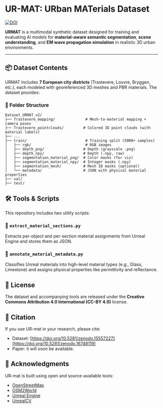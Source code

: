 # UR-MAT: URban MATerials Dataset

[![DOI](https://zenodo.org/badge/DOI/10.5281/zenodo.16748119.svg)]([https://doi.org/10.5281/zenodo.16748119](https://doi.org/10.5281/zenodo.16748119))

**URMAT** is a multimodal synthetic dataset designed for training and evaluating AI models for **material-aware semantic segmentation**, **scene understanding**, and **EM wave propagation simulation** in realistic 3D urban environments.

---

## 📦 Dataset Contents

URMAT includes **7 European city districts** (Trastevere, Louvre, Bryggen, etc.), each modeled with georeferenced 3D meshes and PBR materials. The dataset provides:

### 📁 Folder Structure

```
Dataset_URMAT_v2/
├── Trastevere_mapping/              # Mesh-to-material mapping + camera poses
├── Trastevere_pointclouds/         # Colored 3D point clouds (with material labels)
├── ...                             
├── train/                           # Training split (5000+ samples)
│   ├── rgb/                         # RGB images
│   ├── depth_png/                  # Depth (grayscale .png)
│   ├── depth_npy/                  # Depth (.npy, raw)
│   ├── segmentation_material_png/  # Color masks (for viz)
│   ├── segmentation_material_npy/  # Integer masks (.npy)
│   ├── segmentation_mesh/          # Mesh ID masks (optional)
│   └── metadata/                   # JSON with physical material properties
├── val/
├── test/
```

## 🛠️ Tools & Scripts

This repository includes two utility scripts:

### 🔹 `extract_material_sections.py`
Extracts per-object and per-section material assignments from Unreal Engine and stores them as JSON.

### 🔹 `annotate_material_metadata.py`
Classifies Unreal materials into high-level material types (e.g., Glass, Limestone) and assigns physical properties like permittivity and reflectance.

## 📜 License

The dataset and accompanying tools are released under the **Creative Commons Attribution 4.0 International (CC-BY 4.0)** license.

## 📎 Citation

If you use UR-mat in your research, please cite:

- Dataset: [https://doi.org/10.5281/zenodo.15557227](https://doi.org/10.5281/zenodo.16748119)
- Paper: it will soon be available.


## 🤝 Acknowledgments
UR-mat is built using open and source-available tools:

- [OpenStreetMap](https://www.openstreetmap.org/#map=17/41.868994/12.445643)
- [OSM2World](https://osm2world.org/)
- [Unreal Engine](https://www.unrealengine.com/en-US)
- [UnrealCV](https://unrealcv.org/)
